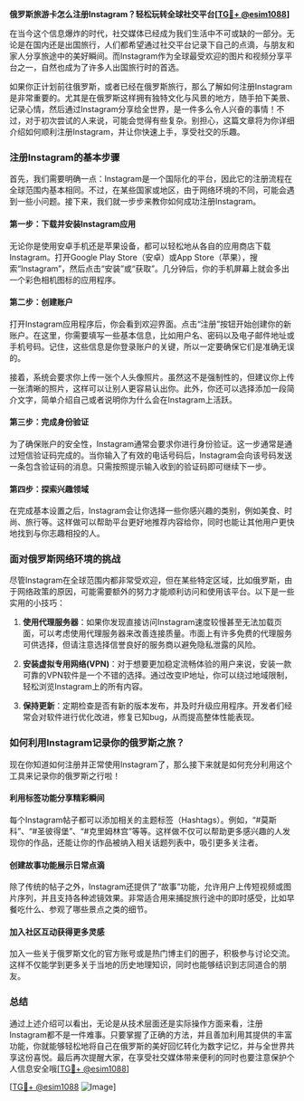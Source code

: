 **俄罗斯旅游卡怎么注册Instagram？轻松玩转全球社交平台[[TG💪+ @esim1088](https://t.me/s/esim1088)]**

在当今这个信息爆炸的时代，社交媒体已经成为我们生活中不可或缺的一部分。无论是在国内还是出国旅行，人们都希望通过社交平台记录下自己的点滴，与朋友和家人分享旅途中的美好瞬间。而Instagram作为全球最受欢迎的图片和视频分享平台之一，自然也成为了许多人出国旅行时的首选。

如果你正计划前往俄罗斯，或者已经在俄罗斯旅行，那么了解如何注册Instagram是非常重要的。尤其是在俄罗斯这样拥有独特文化与风景的地方，随手拍下美景、记录心情，然后通过Instagram分享给全世界，是一件多么令人兴奋的事情！不过，对于初次尝试的人来说，可能会觉得有些复杂。别担心，这篇文章将为你详细介绍如何顺利注册Instagram，并让你快速上手，享受社交的乐趣。

### 注册Instagram的基本步骤

首先，我们需要明确一点：Instagram是一个国际化的平台，因此它的注册流程在全球范围内基本相同。不过，在某些国家或地区，由于网络环境的不同，可能会遇到一些小问题。接下来，我们就一步步来教你如何成功注册Instagram。

#### 第一步：下载并安装Instagram应用

无论你是使用安卓手机还是苹果设备，都可以轻松地从各自的应用商店下载Instagram。打开Google Play Store（安卓）或App Store（苹果），搜索“Instagram”，然后点击“安装”或“获取”。几分钟后，你的手机屏幕上就会多出一个彩色相机图标的应用程序。

#### 第二步：创建账户

打开Instagram应用程序后，你会看到欢迎界面。点击“注册”按钮开始创建你的新账户。在这里，你需要填写一些基本信息，比如用户名、密码以及电子邮件地址或手机号码。记住，这些信息是你登录账户的关键，所以一定要确保它们是准确无误的。

接着，系统会要求你上传一张个人头像照片。虽然这不是强制性的，但建议你上传一张清晰的照片，这样可以让别人更容易认出你。此外，你还可以选择添加一段简介文字，简单介绍自己或者说明你为什么会在Instagram上活跃。

#### 第三步：完成身份验证

为了确保账户的安全性，Instagram通常会要求你进行身份验证。这一步通常是通过短信验证码完成的。当你输入了有效的电话号码后，Instagram会向该号码发送一条包含验证码的消息。只需按照提示输入收到的验证码即可继续下一步。

#### 第四步：探索兴趣领域

在完成基本设置之后，Instagram会让你选择一些你感兴趣的类别，例如美食、时尚、旅行等。这样做可以帮助平台更好地推荐内容给你，同时也能让其他用户更快地找到与你志趣相投的人。

### 面对俄罗斯网络环境的挑战

尽管Instagram在全球范围内都非常受欢迎，但在某些特定区域，比如俄罗斯，由于网络政策的原因，可能需要额外的努力才能顺利访问和使用该平台。以下是一些实用的小技巧：

1. **使用代理服务器**：如果你发现直接访问Instagram速度较慢甚至无法加载页面，可以考虑使用代理服务器来改善连接质量。市面上有许多免费的代理服务可供选择，但请注意选择信誉良好的服务商以避免隐私泄露的风险。

2. **安装虚拟专用网络(VPN)**：对于想要更加稳定流畅体验的用户来说，安装一款可靠的VPN软件是一个不错的选择。通过改变IP地址，你可以绕过地域限制，轻松浏览Instagram上的所有内容。

3. **保持更新**：定期检查是否有新的版本发布，并及时升级应用程序。开发者们经常会对软件进行优化改进，修复已知bug，从而提高整体性能表现。

### 如何利用Instagram记录你的俄罗斯之旅？

现在你知道如何注册并正常使用Instagram了，那么接下来就是如何充分利用这个工具来记录你的俄罗斯之行啦！

#### 利用标签功能分享精彩瞬间

每个Instagram帖子都可以添加相关的主题标签（Hashtags）。例如，“#莫斯科”、“#圣彼得堡”、“#克里姆林宫”等等。这样做不仅可以帮助更多感兴趣的人发现你的作品，还能让你的作品被纳入相关话题列表中，吸引更多关注者。

#### 创建故事功能展示日常点滴

除了传统的帖子之外，Instagram还提供了“故事”功能，允许用户上传短视频或图片序列，并且支持各种滤镜效果。非常适合用来捕捉旅行途中的即时感受，比如早餐吃什么、参观了哪些景点之类的细节。

#### 加入社区互动获得更多灵感

加入一些关于俄罗斯文化的官方账号或是热门博主们的圈子，积极参与讨论交流。这样不仅能学到更多关于当地的历史地理知识，同时也能够结识到志同道合的朋友。

### 总结

通过上述介绍可以看出，无论是从技术层面还是实际操作方面来看，注册Instagram都不是一件难事。只要掌握了正确的方法，并且善加利用其提供的丰富功能，你就能够轻松地将自己在俄罗斯的美好回忆转化为数字记忆，并与全世界共享这份喜悦。最后再次提醒大家，在享受社交媒体带来便利的同时也要注意保护个人信息安全哦[[TG💪+ @esim1088](https://t.me/s/esim1088)] 

[[TG💪+ @esim1088](https://t.me/s/esim1088) ![Image](https://i.postimg.cc/4NQfJmqS/Snipaste-2025-05-13-00-14-12.png)]